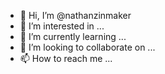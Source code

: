 - 👋 Hi, I’m @nathanzinmaker
- 👀 I’m interested in ...
- 🌱 I’m currently learning ...
- 💞️ I’m looking to collaborate on ...
- 📫 How to reach me ...

<!---
nathanzinmaker/nathanzinmaker is a ✨ special ✨ repository because its `README.md` (this file) appears on your GitHub profile.
You can click the Preview link to take a look at your changes.
--->

